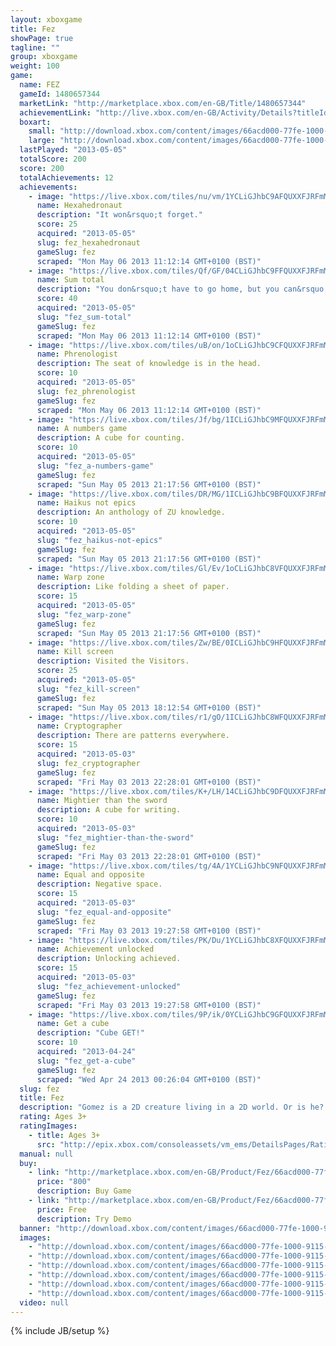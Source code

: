 ```yaml
---
layout: xboxgame
title: Fez
showPage: true
tagline: ""
group: xboxgame
weight: 100
game: 
  name: FEZ
  gameId: 1480657344
  marketLink: "http://marketplace.xbox.com/en-GB/Title/1480657344"
  achievementLink: "http://live.xbox.com/en-GB/Activity/Details?titleId=1480657344"
  boxart: 
    small: "http://download.xbox.com/content/images/66acd000-77fe-1000-9115-d802584109c0/1033/boxartsm.jpg"
    large: "http://download.xbox.com/content/images/66acd000-77fe-1000-9115-d802584109c0/1033/boxartlg.jpg"
  lastPlayed: "2013-05-05"
  totalScore: 200
  score: 200
  totalAchievements: 12
  achievements: 
    - image: "https://live.xbox.com/tiles/nu/vm/1YCLiGJhbC9AFQUXXFJRFmMwL2FjaC8wLzQAAAAA5+fn+snrhQ==.jpg"
      name: Hexahedronaut
      description: "It won&rsquo;t forget."
      score: 25
      acquired: "2013-05-05"
      slug: fez_hexahedronaut
      gameSlug: fez
      scraped: "Mon May 06 2013 11:12:14 GMT+0100 (BST)"
    - image: "https://live.xbox.com/tiles/Qf/GF/04CLiGJhbC9FFQUXXFJRFmMwL2FjaC8wLzEAAAAA5+fn-KrxWg==.jpg"
      name: Sum total
      description: "You don&rsquo;t have to go home, but you can&rsquo;t stay here. Okay, you can stay here."
      score: 40
      acquired: "2013-05-05"
      slug: "fez_sum-total"
      gameSlug: fez
      scraped: "Mon May 06 2013 11:12:14 GMT+0100 (BST)"
    - image: "https://live.xbox.com/tiles/uB/on/1oCLiGJhbC9CFQUXXFJRFmMwL2FjaC8wLzYAAAAA5+fn+Qgaow==.jpg"
      name: Phrenologist
      description: The seat of knowledge is in the head.
      score: 10
      acquired: "2013-05-05"
      slug: fez_phrenologist
      gameSlug: fez
      scraped: "Mon May 06 2013 11:12:14 GMT+0100 (BST)"
    - image: "https://live.xbox.com/tiles/Jf/bg/1ICLiGJhbC9MFQUXXFJRFmMwL2FjaC8wLzgAAAAA5+fn+8-2Pg==.jpg"
      name: A numbers game
      description: A cube for counting.
      score: 10
      acquired: "2013-05-05"
      slug: "fez_a-numbers-game"
      gameSlug: fez
      scraped: "Sun May 05 2013 21:17:56 GMT+0100 (BST)"
    - image: "https://live.xbox.com/tiles/DR/MG/1ICLiGJhbC9BFQUXXFJRFmMwL2FjaC8wLzUAAAAA5+fn+ykTFg==.jpg"
      name: Haikus not epics
      description: An anthology of ZU knowledge.
      score: 10
      acquired: "2013-05-05"
      slug: "fez_haikus-not-epics"
      gameSlug: fez
      scraped: "Sun May 05 2013 21:17:56 GMT+0100 (BST)"
    - image: "https://live.xbox.com/tiles/Gl/Ev/1oCLiGJhbC8VFQUXXFJRFmMwL2FjaC8wL2EAAAAA5+fn+QBRAQ==.jpg"
      name: Warp zone
      description: Like folding a sheet of paper.
      score: 15
      acquired: "2013-05-05"
      slug: "fez_warp-zone"
      gameSlug: fez
      scraped: "Sun May 05 2013 21:17:56 GMT+0100 (BST)"
    - image: "https://live.xbox.com/tiles/Zw/BE/0ICLiGJhbC9HFQUXXFJRFmMwL2FjaC8wLzMAAAAA5+fn-2sAfA==.jpg"
      name: Kill screen
      description: Visited the Visitors.
      score: 25
      acquired: "2013-05-05"
      slug: "fez_kill-screen"
      gameSlug: fez
      scraped: "Sun May 05 2013 18:12:54 GMT+0100 (BST)"
    - image: "https://live.xbox.com/tiles/r1/gO/1ICLiGJhbC8WFQUXXFJRFmMwL2FjaC8wL2IAAAAA5+fn+yFYtA==.jpg"
      name: Cryptographer
      description: There are patterns everywhere.
      score: 15
      acquired: "2013-05-03"
      slug: fez_cryptographer
      gameSlug: fez
      scraped: "Fri May 03 2013 22:28:01 GMT+0100 (BST)"
    - image: "https://live.xbox.com/tiles/K+/LH/14CLiGJhbC9DFQUXXFJRFmMwL2FjaC8wLzcAAAAA5+fn+OjiMA==.jpg"
      name: Mightier than the sword
      description: A cube for writing.
      score: 10
      acquired: "2013-05-03"
      slug: "fez_mightier-than-the-sword"
      gameSlug: fez
      scraped: "Fri May 03 2013 22:28:01 GMT+0100 (BST)"
    - image: "https://live.xbox.com/tiles/tg/4A/1YCLiGJhbC9NFQUXXFJRFmMwL2FjaC8wLzkAAAAA5+fn+i8OrQ==.jpg"
      name: Equal and opposite
      description: Negative space.
      score: 15
      acquired: "2013-05-03"
      slug: "fez_equal-and-opposite"
      gameSlug: fez
      scraped: "Fri May 03 2013 19:27:58 GMT+0100 (BST)"
    - image: "https://live.xbox.com/tiles/PK/Du/1YCLiGJhbC8XFQUXXFJRFmMwL2FjaC8wL2MAAAAA5+fn+sGgJw==.jpg"
      name: Achievement unlocked
      description: Unlocking achieved.
      score: 15
      acquired: "2013-05-03"
      slug: "fez_achievement-unlocked"
      gameSlug: fez
      scraped: "Fri May 03 2013 19:27:58 GMT+0100 (BST)"
    - image: "https://live.xbox.com/tiles/9P/ik/0YCLiGJhbC9GFQUXXFJRFmMwL2FjaC8wLzIAAAAA5+fn-ov47w==.jpg"
      name: Get a cube
      description: "Cube GET!"
      score: 10
      acquired: "2013-04-24"
      slug: "fez_get-a-cube"
      gameSlug: fez
      scraped: "Wed Apr 24 2013 00:26:04 GMT+0100 (BST)"
  slug: fez
  title: Fez
  description: "Gomez is a 2D creature living in a 2D world. Or is he? When the existence of a  mysterious 3rd dimension is revealed to him, Gomez is sent out on a journey that will take him to the very end of time and space. Use your ability to navigate 3D structures from 4 distinct classic 2D perspectives. Explore a serene and beautiful open-ended world full of secrets, puzzles and hidden treasures. Unearth the mysteries of the past and discover the truth about reality and perception. Change your perspective and look at the world in a different way."
  rating: Ages 3+
  ratingImages: 
    - title: Ages 3+
      src: "http://epix.xbox.com/consoleassets/vm_ems/DetailsPages/RatingSystemID/14/default/Values/14001.png"
  manual: null
  buy: 
    - link: "http://marketplace.xbox.com/en-GB/Product/Fez/66acd000-77fe-1000-9115-d802584109c0?purchase=1&amp;DownloadType=Game"
      price: "800"
      description: Buy Game
    - link: "http://marketplace.xbox.com/en-GB/Product/Fez/66acd000-77fe-1000-9115-d802584109c0?purchase=1&amp;DownloadType=GameDemo"
      price: Free
      description: Try Demo
  banner: "http://download.xbox.com/content/images/66acd000-77fe-1000-9115-d802584109c0/1033/banner.png"
  images: 
    - "http://download.xbox.com/content/images/66acd000-77fe-1000-9115-d802584109c0/1033/screenlg1.jpg"
    - "http://download.xbox.com/content/images/66acd000-77fe-1000-9115-d802584109c0/1033/screenlg2.jpg"
    - "http://download.xbox.com/content/images/66acd000-77fe-1000-9115-d802584109c0/1033/screenlg3.jpg"
    - "http://download.xbox.com/content/images/66acd000-77fe-1000-9115-d802584109c0/1033/screenlg4.jpg"
    - "http://download.xbox.com/content/images/66acd000-77fe-1000-9115-d802584109c0/1033/screenlg5.jpg"
    - "http://download.xbox.com/content/images/66acd000-77fe-1000-9115-d802584109c0/1033/screenlg6.jpg"
  video: null
---
```

{% include JB/setup %}